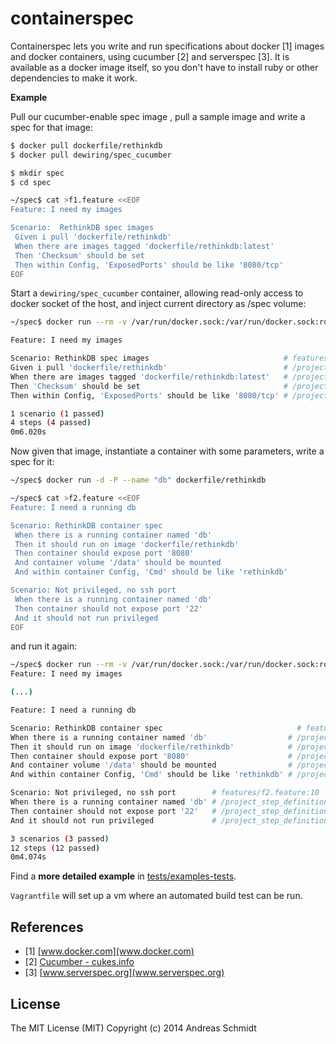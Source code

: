 containerspec
==============

Containerspec lets you write and run specifications about docker [1] images and docker containers, using
cucumber [2] and serverspec [3]. It is available as a docker image itself, so you don't have to install ruby or
other dependencies to make it work.

**Example**

Pull our cucumber-enable spec image , pull a sample image and write a spec for that image:
```bash
$ docker pull dockerfile/rethinkdb
$ docker pull dewiring/spec_cucumber

$ mkdir spec
$ cd spec

~/spec$ cat >f1.feature <<EOF
Feature: I need my images

Scenario:  RethinkDB spec images
 Given i pull 'dockerfile/rethinkdb'
 When there are images tagged 'dockerfile/rethinkdb:latest'
 Then 'Checksum' should be set
 Then within Config, 'ExposedPorts' should be like '8080/tcp'
EOF
```

Start a `dewiring/spec_cucumber` container, allowing read-only access to docker socket of the host, and inject current directory as /spec volume:

```bash
~/spec$ docker run --rm -v /var/run/docker.sock:/var/run/docker.sock:ro -v `pwd`:/spec dewiring/spec_cucumber --color

Feature: I need my images

Scenario: RethinkDB spec images                              # features/f1.feature:3
Given i pull 'dockerfile/rethinkdb'                          # /project_step_definitions/image_definitions.rb:43
When there are images tagged 'dockerfile/rethinkdb:latest'   # /project_step_definitions/image_definitions.rb:78
Then 'Checksum' should be set                                # /project_step_definitions/image_definitions.rb:122
Then within Config, 'ExposedPorts' should be like '8080/tcp' # /project_step_definitions/image_definitions.rb:138

1 scenario (1 passed)
4 steps (4 passed)
0m6.020s
```

Now given that image, instantiate a container with some parameters, write a spec for it:

```bash
~/spec$ docker run -d -P --name "db" dockerfile/rethinkdb

~/spec$ cat >f2.feature <<EOF
Feature: I need a running db

Scenario: RethinkDB container spec
 When there is a running container named 'db'
 Then it should run on image 'dockerfile/rethinkdb'
 Then container should expose port '8080'
 And container volume '/data' should be mounted
 And within container Config, 'Cmd' should be like 'rethinkdb'

Scenario: Not privileged, no ssh port
 When there is a running container named 'db'
 Then container should not expose port '22'
 And it should not run privileged
EOF
```

and run it again:

```bash
~/spec$ docker run --rm -v /var/run/docker.sock:/var/run/docker.sock:ro -v `pwd`:/spec dewiring/spec_cucumber --color
Feature: I need my images

(...)

Feature: I need a running db

Scenario: RethinkDB container spec                              # features/f2.feature:3
When there is a running container named 'db'                  # /project_step_definitions/container_definitions.rb:29
Then it should run on image 'dockerfile/rethinkdb'            # /project_step_definitions/container_definitions.rb:240
Then container should expose port '8080'                      # /project_step_definitions/container_definitions.rb:203
And container volume '/data' should be mounted                # /project_step_definitions/container_definitions.rb:167
And within container Config, 'Cmd' should be like 'rethinkdb' # /project_step_definitions/container_definitions.rb:93

Scenario: Not privileged, no ssh port        # features/f2.feature:10
When there is a running container named 'db' # /project_step_definitions/container_definitions.rb:29
Then container should not expose port '22'   # /project_step_definitions/container_definitions.rb:230
And it should not run privileged             # /project_step_definitions/container_definitions.rb:117

3 scenarios (3 passed)
12 steps (12 passed)
0m4.074s
```

Find a **more detailed example** in [tests/examples-tests](https://github.com/de-wiring/spec-dockerbox/tree/master/tests/example-tests).

`Vagrantfile` will set up a vm where an automated build test can be run.

References
----------
- [1] [www.docker.com](www.docker.com)
- [2] [Cucumber - cukes.info](cukes.info)
- [3] [www.serverspec.org](www.serverspec.org)


License
-------

The MIT License (MIT) Copyright (c) 2014 Andreas Schmidt
